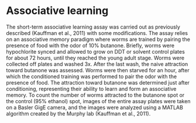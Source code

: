 # Associative learning 

The short-term associative learning assay was carried out as previously described (Kauffman et al., 2011) with some modifications. The assay relies on an associative memory paradigm where worms are trained by pairing the presence of food with the odor of 10% butanone. Briefly, worms were hypochlorite synced and allowed to grow on DDT or solvent control plates for about 72 hours, until they reached the young adult stage. Worms were collected off plates and washed 3x. After the last wash, the naive attraction toward butanone was assessed. Worms were then starved for an hour, after which the conditioned training was performed to pair the odor with the presence of food. The attraction toward butanone was determined just after conditioning, representing their ability to learn and form an associative memory. To count the number of worms attracted to the butanone spot or the control (95% ethanol) spot, images of the entire assay plates were taken on a Basler GigE camera, and the images were analyzed using a MATLAB algorithm created by the Murphy lab (Kauffman et al., 2011). 

